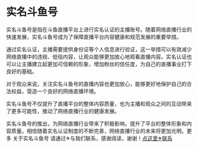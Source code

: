 # 实名斗鱼号

实名斗鱼号是指在斗鱼直播平台上进行实名认证的主播账号。随着网络直播行业的快速发展，实名斗鱼号成为了保障直播平台内容健康和规范发展的重要举措。

通过实名认证，主播需要提供身份证等个人信息进行验证，这一举措可以有效减少网络直播中的违规、低俗内容，让观众能够更加放心地观看直播内容。实名认证也可以让主播建立起更加可信赖的形象，增加粉丝的信任度，为自己的直播事业打下良好的基础。

对于观众来说，关注实名斗鱼号的直播内容也更加放心，能够更好地保护自己的合法权益，营造一个良好的网络直播环境。

实名斗鱼号不仅提升了直播平台的整体内容质量，也为主播和观众之间的互动带来了更多可能性，推动了网络直播行业的健康发展。

实名斗鱼号的推出，为网络直播行业带来了积极影响，提升了平台的整体形象和内容质量。相信随着实名认证制度的不断完善，网络直播行业的未来将更加光明。更多 关于实名斗鱼号 请通过✈与我们联系，感谢阅读，谢谢！[点这里✈联系](https://111.k02.cc)